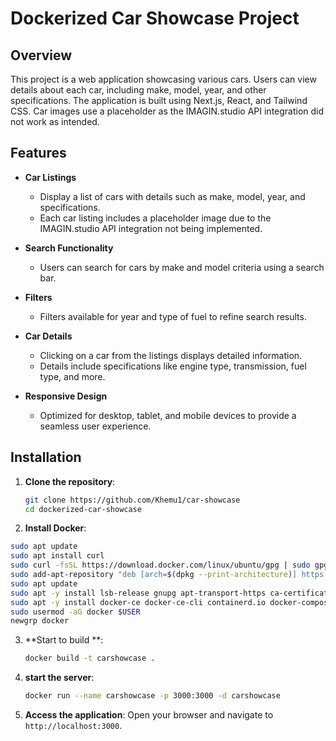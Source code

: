 # Dockerized Car Showcase Project

## Overview
This project is a web application showcasing various cars. Users can view details about each car, including make, model, year, and other specifications. The application is built using Next.js, React, and Tailwind CSS. Car images use a placeholder as the IMAGIN.studio API integration did not work as intended.

## Features
- **Car Listings**
  - Display a list of cars with details such as make, model, year, and specifications.
  - Each car listing includes a placeholder image due to the IMAGIN.studio API integration not being implemented.
  
- **Search Functionality**
  - Users can search for cars by make and model criteria using a search bar.

- **Filters**
  - Filters available for year and type of fuel to refine search results.

- **Car Details**
  - Clicking on a car from the listings displays detailed information.
  - Details include specifications like engine type, transmission, fuel type, and more.

- **Responsive Design**
  - Optimized for desktop, tablet, and mobile devices to provide a seamless user experience.
 
## Installation

1. **Clone the repository**:
    ```bash
    git clone https://github.com/Khemu1/car-showcase
    cd dockerized-car-showcase
    ```

2. **Install Docker**:
```bash
sudo apt update
sudo apt install curl
sudo curl -fsSL https://download.docker.com/linux/ubuntu/gpg | sudo gpg --dearmor -o /etc/apt/trusted.gpg.d/docker.gpg
sudo add-apt-repository "deb [arch=$(dpkg --print-architecture)] https://download.docker.com/linux/ubuntu $(lsb_release -cs) stable"
sudo apt update
sudo apt -y install lsb-release gnupg apt-transport-https ca-certificates curl software-properties-common
sudo apt -y install docker-ce docker-ce-cli containerd.io docker-compose-plugin docker-registry
sudo usermod -aG docker $USER
newgrp docker
```
    
3. **Start to build **:
    ```bash
   docker build -t carshowcase .
    ```
5. **start the server**:
    ```bash
    docker run --name carshowcase -p 3000:3000 -d carshowcase
    ```   
5. **Access the application**:
   Open your browser and navigate to `http://localhost:3000`.
